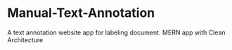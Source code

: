 # Manual-Text-Annotation
A text annotation website app for labeling document. MERN app with Clean Architecture   
